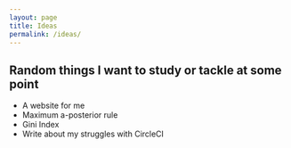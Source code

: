 ```yaml
---
layout: page
title: Ideas
permalink: /ideas/
---
```


## Random things I want to study or tackle at some point
- A website for me
- Maximum a-posterior rule
- Gini Index
- Write about my struggles with CircleCI
